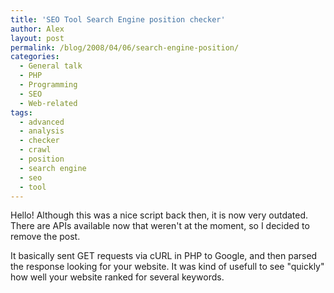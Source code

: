 ```yaml
---
title: 'SEO Tool Search Engine position checker'
author: Alex
layout: post
permalink: /blog/2008/04/06/search-engine-position/
categories:
  - General talk
  - PHP
  - Programming
  - SEO
  - Web-related
tags:
  - advanced
  - analysis
  - checker
  - crawl
  - position
  - search engine
  - seo
  - tool
---
```


Hello!
Although this was a nice script back then, it is now very outdated. There are APIs available now that weren't at the moment, so I decided to remove the post.

It basically sent GET requests via cURL in PHP to Google, and then parsed the response looking for your website. It was kind of usefull to see "quickly" how well your website ranked for several keywords.
